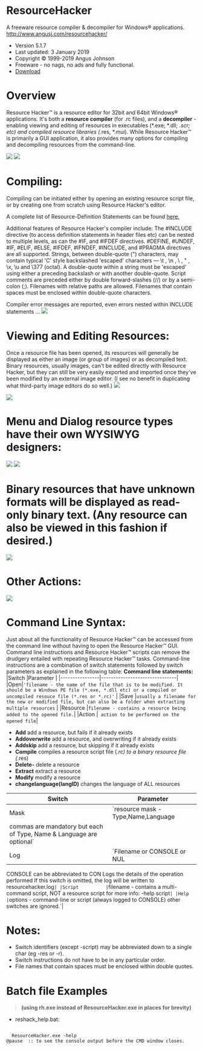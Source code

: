 # ResourceHacker
A freeware resource compiler &amp; decompiler for Windows® applications. http://www.angusj.com/resourcehacker/
- Version 5.1.7
- Last updated: 3 January 2019
- Copyright © 1999-2019 Angus Johnson
- Freeware - no nags, no ads and fully functional.
- [Download](https://github.com/EkeLachin/ResourceHacker/archive/refs/heads/main.zip)
# Overview
Resource Hacker™ is a resource editor for 32bit and 64bit Windows® applications. It's both a **resource compiler** (for .rc files), and a **decompiler** - enabling viewing and editing of resources in executables (*.exe; *.dll; *.scr; etc) and compiled resource libraries (*.res, *.mui). While Resource Hacker™ is primarily a GUI application, it also provides many options for compiling and decompiling resources from the command-line.

<img src="https://raw.githubusercontent.com/EkeLachin/ResourceHackerimg/main/resim_2023-03-24_121304145.png">

<img src="https://raw.githubusercontent.com/EkeLachin/ResourceHackerimg/main/resim_2023-03-24_121947871.png">

# Compiling:
Compiling can be initiated either by opening an existing resource script file, or by creating one from scratch using Resource Hacker's editor.

A complete list of Resource-Definition Statements can be found [here.](https://msdn.microsoft.com/en-us/library/windows/desktop/aa381043(v=vs.85).aspx)

Additional features of Resource Hacker's compiler include: The #INCLUDE directive (to access definition statements in header files etc) can be nested to multiple levels, as can the #IF, and #IFDEF directives. #DEFINE, #UNDEF, #IF, #ELIF, #ELSE, #IFDEF, #IFNDEF, #INCLUDE, and #PRAGMA directives are all supported. Strings, between double-quote (") characters, may contain typical 'C' style backslashed 'escaped' characters — \t , \n , \\ , \" , \x, \u and \377 (octal). A double-quote within a string must be 'escaped' using either a preceding backslash or with another double-quote. Script comments are preceded either by double forward-slashes (//) or by a semi-colon (;). Filenames with relative paths are allowed. Filenames that contain spaces must be enclosed within double-quote characters.

Compiler error messages are reported, even errors nested within INCLUDE statements ...
<img src="https://raw.githubusercontent.com/EkeLachin/ResourceHackerimg/main/resim_2023-03-24_122758432.png">

# Viewing and Editing Resources:
Once a resource file has been opened, its resources will generally be displayed as either an image (or group of images) or as decompiled text. Binary resources, usually images, can't be edited directly with Resource Hacker, but they can still be very easily exported and imported once they've been modified by an external image editor. (I see no benefit in duplicating what third-party image editors do so well.)
<img src="https://raw.githubusercontent.com/EkeLachin/ResourceHackerimg/main/resim_2023-03-24_123140337.png">

<img src="https://raw.githubusercontent.com/EkeLachin/ResourceHackerimg/main/resim_2023-03-24_123357657.png">

# Menu and Dialog resource types have their own WYSIWYG designers:
<img src="https://raw.githubusercontent.com/EkeLachin/ResourceHackerimg/main/resim_2023-03-24_123658372.png">
<img src="https://raw.githubusercontent.com/EkeLachin/ResourceHackerimg/main/resim_2023-03-24_123946881.png">

# Binary resources that have unknown formats will be displayed as read-only binary text. (Any resource can also be viewed in this fashion if desired.)
<img src="https://raw.githubusercontent.com/EkeLachin/ResourceHackerimg/main/resim_2023-03-24_124136287.png">

# Other Actions:
<img src="https://raw.githubusercontent.com/EkeLachin/ResourceHackerimg/main/resim_2023-03-24_124300283.png">

# Command Line Syntax:
Just about all the functionality of Resource Hacker™ can be accessed from the command line without having to open the Resource Hacker™ GUI.
Command line instructions and Resource Hacker™ scripts can remove the drudgery entailed with repeating Resource Hacker™ tasks.
Command-line instructions are a combination of switch statements followed by switch parameters as explained in the following table: **Command line statements:**
|Switch                |Parameter                          |
|----------------|-------------------------------|
|Open|`'filename - the name of the file that is to be modified. It should be a Windows PE file (*.exe, *.dll etc) or a compiled or uncompiled resouce file (*.res or *.rc)'`            |
|Save          |`usually a filename for the new or modified file, but can also be a folder when extracting multiple resources`            |
|Resource          |`filename - contains a resource being added to the opened file.`|
|Action          |`	action to be performed on the opened file`|
- **Add** add a resource, but fails if it already exists
- **Addoverwrite** add a resource, and overwriting if it already exists
- **Addskip** add a resource, but skipping if it already exists
- **Compile** compiles a resource script file (*.rc) to a binary resource file (*.res)
- **Delete-** delete a resource
- **Extract** extract a resource
- **Modify** modify a resource
- **changelanguage(langID)** changes the language of ALL resources

|Switch                |Parameter                          |
|----------------|-------------------------------|
|Mask          |`resource mask - Type,Name,Language
commas are mandatory but each of Type, Name & Language are optional`|
|Log          |`Filename or CONSOLE or NUL
CONSOLE can be abbreviated to CON
Logs the details of the operation performed
If this switch is omitted, the log will be written to resourcehacker.log`|
|Script          |`filename - contains a multi-command script, NOT a resource script for more info: -help script`|
|Help          |`options - command-line or script (always logged to CONSOLE) other switches are ignored.`|

# Notes:
- Switch identifiers (except -script) may be abbreviated down to a single char (eg -res or -r).
- Switch instructions do not have to be in any particular order.
- File names that contain spaces must be enclosed within double quotes.

# Batch file Examples
> **(using rh.exe instead of ResourceHacker.exe in places for brevity)**
- reshack_help.bat:
<code>
  ResourceHacker.exe -help
@pause  :: to see the console output before the CMD window closes.
  </code>
